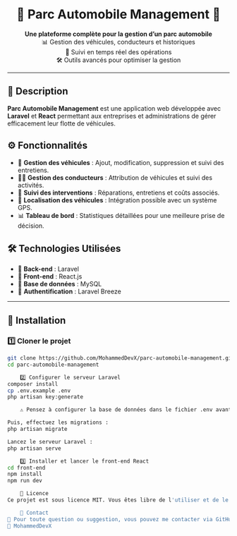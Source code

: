 <!-- <h1 align="center">🚗 Parc Automobile Management 🚀</h1>
<p align="center">
</p>

<p align="center">
        <strong>Une plateforme complète pour la gestion d’un parc automobile</strong>
        <br>📊 Gestion des véhicules, conducteurs et historiques
        <br>🔎 Suivi en temps réel des opérations
        <br>🛠️ Outils avancés pour optimiser la gestion
    </p>

<h2>📌 Description</h2>
    <p>
        <strong>Parc Automobile Management</strong> est une application web développée avec <strong>Laravel</strong> et <strong>React</strong> permettant aux entreprises et administrations de gérer efficacement leur flotte de véhicules.
    </p>

<h2>⚙️ Fonctionnalités</h2>
    <ul>
        <li>📑 <strong>Gestion des véhicules</strong> : Ajout, modification, suppression, et suivi des entretiens.</li>
        <li>👨‍💼 <strong>Gestion des conducteurs</strong> : Attribution de véhicules et suivi des activités.</li>
        <li>📝 <strong>Suivi des interventions</strong> : Réparations, entretiens et coûts associés.</li>
        <li>📍 <strong>Localisation des véhicules</strong> : Intégration possible avec un système GPS.</li>
        <li>📊 <strong>Tableau de bord</strong> : Statistiques détaillées pour une meilleure prise de décision.</li>
    </ul>

<h2>🛠️ Technologies Utilisées</h2>
    <ul>
        <li>🔹 <strong>Back-end</strong> : Laravel</li>
        <li>🔹 <strong>Front-end</strong> : React.js</li>
        <li>🔹 <strong>Base de données</strong> : MySQL</li>
        <li>🔹 <strong>Authentification</strong> : Laravel Breeze</li>
    </ul>

 <h2>🚀 Installation</h2>
    <p>Clonez le projet :</p>
    <pre><code>git clone https://github.com/MohammedDevX/parc-automobile-management.git</code></pre>

<p>Accédez au répertoire :</p>
    <pre><code>cd parc-automobile-management</code></pre>

<p>Installez les dépendances Laravel :</p>
    <pre><code>composer install</code></pre>

<p>Installez les dépendances React :</p>
    <pre><code>npm install && npm run dev</code></pre>

<h2>📜 Licence</h2>
    <p>Ce projet est sous licence <strong>MIT</strong>. Vous êtes libre de l'utiliser et de le modifier selon vos besoins.</p>

<h2>📩 Contact</h2>
    <p>📧 Pour toute question ou suggestion, vous pouvez me contacter via GitHub : <a href="https://github.com/MohammedDevX">MohammedDevX</a></p> -->





<h1 align="center">🚗 Parc Automobile Management 🚀</h1>

<p align="center">
    <strong>Une plateforme complète pour la gestion d’un parc automobile</strong>
    <br>📊 Gestion des véhicules, conducteurs et historiques
    <br>🔎 Suivi en temps réel des opérations
    <br>🛠️ Outils avancés pour optimiser la gestion
</p>

---

## 📌 Description
**Parc Automobile Management** est une application web développée avec **Laravel** et **React** permettant aux entreprises et administrations de gérer efficacement leur flotte de véhicules.

## ⚙️ Fonctionnalités
- 📑 **Gestion des véhicules** : Ajout, modification, suppression et suivi des entretiens.
- 👨‍💼 **Gestion des conducteurs** : Attribution de véhicules et suivi des activités.
- 📝 **Suivi des interventions** : Réparations, entretiens et coûts associés.
- 📍 **Localisation des véhicules** : Intégration possible avec un système GPS.
- 📊 **Tableau de bord** : Statistiques détaillées pour une meilleure prise de décision.

## 🛠️ Technologies Utilisées
- 🔹 **Back-end** : Laravel
- 🔹 **Front-end** : React.js
- 🔹 **Base de données** : MySQL
- 🔹 **Authentification** : Laravel Breeze

---

## 🚀 Installation

### 1️⃣ Cloner le projet
```bash
git clone https://github.com/MohammedDevX/parc-automobile-management.git
cd parc-automobile-management

    2️⃣ Configurer le serveur Laravel
composer install
cp .env.example .env
php artisan key:generate

    ⚠️ Pensez à configurer la base de données dans le fichier .env avant de lancer les migrations.

Puis, effectuez les migrations :
php artisan migrate

Lancez le serveur Laravel :
php artisan serve

    3️⃣ Installer et lancer le front-end React
cd front-end
npm install
npm run dev

    📜 Licence
Ce projet est sous licence MIT. Vous êtes libre de l'utiliser et de le modifier selon vos besoins.

    📩 Contact
📧 Pour toute question ou suggestion, vous pouvez me contacter via GitHub :
🔗 MohammedDevX
